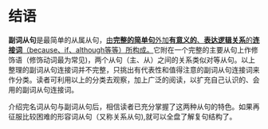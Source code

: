 # 结语


**副词从句**是最简单的从属从句，<u>由**完整的简单句**外加**有意义的**、**表达逻辑关系**的**连接词**（because、if、although等等）所构成。</u>它附在一个完整的主要从句上作修饰语（修饰动词最为常见)，两个从句（主、从）之间的关系类似对等从句。以上整理的副词从句连接词并不完整，只挑出有代表性和值得注意的副词从句连接词来作分类。读者可利用以上的分类去观察，加上广泛的阅读，以扩充自己认识的、会用的副词从句连接词。  

介绍完名词从句与副词从句后，相信读者已充分掌握了这两种从句的特色。如果再征服比较困难的形容词从句（又称关系从句),就可以全盘了解复句结构了。  